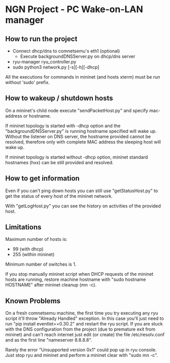# NGN Project - PC Wake-on-LAN manager
## How to run the project ##
- Connect dhcp/dns to comnetsemu's eth1 (optional)
  - Execute backgroundDNSServer.py on dhcp/dns server
- ryu-manager ryu_controller.py
- sudo python3 network.py [-s][-h][-dhcp]

All the executions for commands in mininet (and hosts xterm) must be run without 'sudo' prefix.


## How to wakeup / shutdown hosts ##
On a mininet's child node execute "sendPacketHost.py" and specify mac-address or hostname.

If mininet topology is started with -dhcp option and the "backgroundDNSServer.py" is running hostname specified will wake up.
Without the listener on DNS server, the hostname provided cannot be resolved, therefore only with complete MAC address
the sleeping host will wake up.

If mininet topology is started without -dhcp option, mininet standard hostnames (hxx) can be still provided and resolved.

## How to get information ##
Even if you can't ping down hosts you can still use "getStatusHost.py" to get the status of every host of the mininet network.

With "getLogHost.py" you can see the history on activities of the provided host.


## Limitations ##
Maximum number of hosts is:
- 99 (with dhcp)
- 255 (within mininet)

Minimum number of switches is 1.

If you stop manually mininet script when DHCP requests of the mininet hosts are running,
restore machine hostname with "sudo hostname HOSTNAME" after mininet cleanup (mn -c).


## Known Problems ##
On a fresh comnetsemu machine, the first time you try executing any ryu script it'll throw "Already Handled" exception. In this case you'll just need to run "pip install eventlet==0.30.2" and restart the ryu script. If you are stuck with the DNS configuration from the project (due to premature exit from mininet) and can't reach internet just edit (or create) the file /etc/resolv.conf and as the first line "nameserver 8.8.8.8".

Rarely the error "Unsupported version 0x1" could pop up in ryu console. Just stop ryu and mininet and perform a mininet clear with "sudo mn -c".
